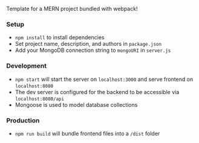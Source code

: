 Template for a MERN project bundled with webpack!

### Setup
- `npm install` to install dependencies
- Set project name, description, and authors in `package.json`
- Add your MongoDB connection string to `mongoURI` in `server.js`

### Development
- `npm start` will start the server on `localhost:3000` and serve frontend on `localhost:8080`
- The dev server is configured for the backend to be accessible via `localhost:8080/api`
- Mongoose is used to model database collections

### Production
- `npm run build` will bundle frontend files into a `/dist` folder
